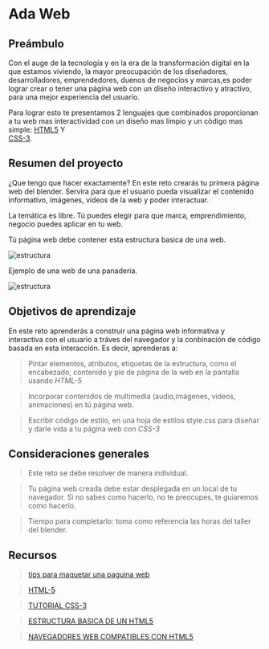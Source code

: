 # Ada Web

## Preámbulo

Con el auge de la tecnología y en la era de la transformación digital 
en la que estamos viviendo, la mayor preocupación de los diseñadores, 
desarrolladores, emprendedores, duenos de negocios y marcas,es poder lograr 
crear o tener una página web con un diseño interactivo y atractivo, para 
una mejor experiencia del usuario. 

Para lograr esto te presentamos 2 lenguajes que combinados proporcionan a 
tu web mas interactividad con un diseño mas limpio y un código mas simple: 
[HTML5](https://developer.mozilla.org/es/docs/HTML/HTML-5)  Y  
[CSS-3](https://developer.mozilla.org/es/docs/Archive/CSS3).

## Resumen del proyecto

¿Que tengo que hacer exactamente? En este reto crearás tu primera página web 
del blender. 
Servira para que el usuario pueda visualizar el contenido informativo, imágenes, 
videos de la web y poder interactuar.

La temática es libre. Tú puedes elegir para que marca, emprendimiento, negocio 
puedes aplicar en tu web.

Tú página web debe contener esta estructura basica de una web.

![estructura](https://i.ibb.co/SBPP1v6/Selecci-n-003.png)

Ejemplo de una web de una panaderia.

![estructura](https://i.ibb.co/8x41HTn/Selecci-n-005.png)


## Objetivos de aprendizaje

En este reto aprenderás a construir una página web informativa y interactiva 
con el usuario a tráves del navegador y la conbinación de código basada en 
esta interacción. Es decir, aprenderas a:

 > Pintar elementos, atributos, etiquetas  de la estructura, como el encabezado, 
 contenido y pie de página  de la web en la pantalla usando _HTML-5_

 > Incorporar contenidos de multimedia (audio,imágenes, videos, animaciones) 
 en tú página web.

 > Escribir código de estilo, en una hoja de estilos style.css para diseñar 
 y darle vida a tu página web con _CSS-3_ 

## Consideraciones generales

> Este reto se debe resolver de manera individual.

> Tu página web creada debe estar desplegada en un local de tu navegador.
Si no sabes como hacerlo, no te preocupes, te guiaremos como hacerlo.

> Tiempo para completarlo: toma como referencia las horas del taller del blender.

## Recursos

> [tips para maquetar una paguina web](https://medium.com/@worldtechmakers/tips-para-maquetar-una-p%C3%A1gina-web-bc6b6788be1)

> [HTML-5](https://www.w3schools.com/html/html5_intro.asp)

> [TUTORIAL CSS-3](https://www.w3schools.com/css/)

> [ESTRUCTURA BASICA DE UN HTML5](https://www.arsys.es/blog/programacion/estructura-de-html5-y-para-que-se-utiliza-la-semantica-del-codigo/)

> [NAVEGADORES WEB COMPATIBLES CON HTML5](https://www.euskadi.eus/navegadores-web/web01-a2wz/es/)




